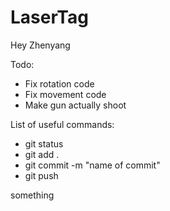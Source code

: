 # LaserTag

Hey Zhenyang

Todo:
- Fix rotation code
- Fix movement code
- Make gun actually shoot

List of useful commands:
- git status
- git add .
- git commit -m "name of commit"
- git push

something